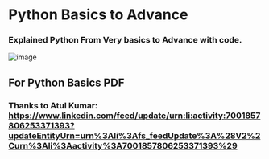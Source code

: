# Python Basics to Advance

### Explained Python From Very basics to Advance with code.

![image](https://user-images.githubusercontent.com/69152112/204140717-e03c6531-07f0-40eb-aca9-735ebfb34dd2.png)

## For Python Basics PDF 
### Thanks to Atul Kumar: https://www.linkedin.com/feed/update/urn:li:activity:7001857806253371393?updateEntityUrn=urn%3Ali%3Afs_feedUpdate%3A%28V2%2Curn%3Ali%3Aactivity%3A7001857806253371393%29

